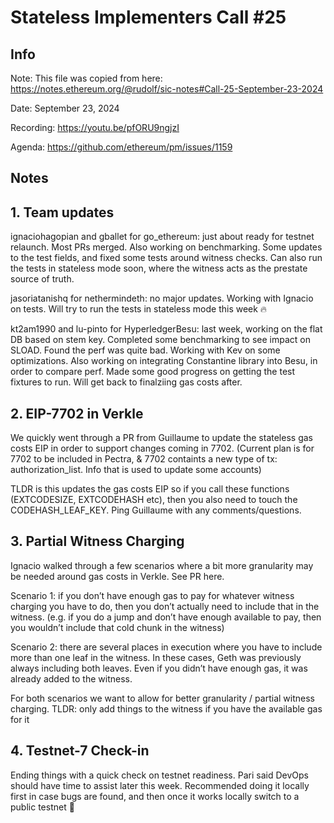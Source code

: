 # Stateless Implementers Call #25
## Info
Note: This file was copied from here: https://notes.ethereum.org/@rudolf/sic-notes#Call-25-September-23-2024

Date: September 23, 2024

Recording: https://youtu.be/pfORU9ngjzI

Agenda: https://github.com/ethereum/pm/issues/1159

## Notes

## 1. Team updates

ignaciohagopian and gballet for go_ethereum: just about ready for testnet relaunch. Most PRs merged. Also working on benchmarking. Some updates to the test fields, and fixed some tests around witness checks. Can also run the tests in stateless mode soon, where the witness acts as the prestate source of truth.

jasoriatanishq for nethermindeth: no major updates. Working with Ignacio on tests. Will try to run the tests in stateless mode this week 🔥

kt2am1990 and lu-pinto for HyperledgerBesu: last week, working on the flat DB based on stem key. Completed some benchmarking to see impact on SLOAD. Found the perf was quite bad. Working with Kev on some optimizations. Also working on integrating Constantine library into Besu, in order to compare perf. Made some good progress on getting the test fixtures to run. Will get back to finalziing gas costs after.

## 2. EIP-7702 in Verkle

We quickly went through a PR from Guillaume to update the stateless gas costs EIP in order to support changes coming in 7702. (Current plan is for 7702 to be included in Pectra, & 7702 containts a new type of tx: authorization_list. Info that is used to update some accounts)

TLDR is this updates the gas costs EIP so if you call these functions (EXTCODESIZE, EXTCODEHASH etc), then you also need to touch the CODEHASH_LEAF_KEY. Ping Guillaume with any comments/questions.

## 3. Partial Witness Charging

Ignacio walked through a few scenarios where a bit more granularity may be needed around gas costs in Verkle. See PR here.

Scenario 1: if you don’t have enough gas to pay for whatever witness charging you have to do, then you don’t actually need to include that in the witness. (e.g. if you do a jump and don’t have enough available to pay, then you wouldn’t include that cold chunk in the witness)

Scenario 2: there are several places in execution where you have to include more than one leaf in the witness. In these cases, Geth was previously always including both leaves. Even if you didn’t have enough gas, it was already added to the witness.

For both scenarios we want to allow for better granularity / partial witness charging.
TLDR: only add things to the witness if you have the available gas for it

## 4. Testnet-7 Check-in

Ending things with a quick check on testnet readiness. Pari said DevOps should have time to assist later this week. Recommended doing it locally first in case bugs are found, and then once it works locally switch to a public testnet 🥳

